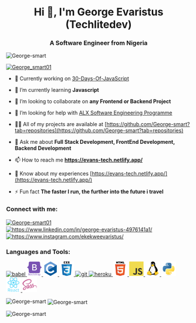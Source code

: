 <h1 align="center">Hi 👋, I'm George Evaristus (Techlitedev)</h1>
<h3 align="center">A Software Engineer from Nigeria</h3>
 
<p align="left"> <img src="https://komarev.com/ghpvc/?username=George-smart&label=Profile%20views&color=0e75b6&style=flat" alt="George-smart" /> </p>

<p align="left"> <a href="https://twitter.com/George_smart01" target="blank"><img src="https://img.shields.io/twitter/follow/George_smart01?logo=twitter&style=for-the-badge" alt="George_smart01" /></a> </p>

- 🔭 Currently working on [30-Days-Of-JavaScript](https://github.com/George-smart/30-Days-Of-JavaScript)

- 🌱 I’m currently learning **Javascript**

- 👯 I’m looking to collaborate on **any Frontend or Backend Project**

- 🤝 I’m looking for help with [ALX Software Engineering Programme](https://github.com/George-smart/alx-low_level_programming)

- 👨‍💻 All of my projects are available at [https://github.com/George-smart?tab=repositories](https://github.com/George-smart?tab=repositories)

- 💬 Ask me about **Full Stack Development, FrontEnd Development, Backend Development**

- 📫 How to reach me **https://evans-tech.netlify.app/**

- 📄 Know about my experiences [https://evans-tech.netlify.app/](https://evans-tech.netlify.app/)

- ⚡ Fun fact **The faster I run, the further into the future i travel**

<h3 align="left">Connect with me:</h3>
<p align="left">
<a href="https://twitter.com/George_smart01" target="blank"><img align="center" src="https://raw.githubusercontent.com/rahuldkjain/github-profile-readme-generator/master/src/images/icons/Social/twitter.svg" alt="George-smart01" height="30" width="40" /></a>
<a href="https://linkedin.com/in/https://https://www.linkedin.com/in/george-evaristus-4976141a1/" target="blank"><img align="center" src="https://raw.githubusercontent.com/rahuldkjain/github-profile-readme-generator/master/src/images/icons/Social/linked-in-alt.svg" alt="https://www.linkedin.com/in/george-evaristus-4976141a1/" height="30" width="40" /></a>
<a href="https://instagram.com/https://www.instagram.com/ekekweevaristus/" target="blank"><img align="center" src="https://raw.githubusercontent.com/rahuldkjain/github-profile-readme-generator/master/src/images/icons/Social/instagram.svg" alt="https://www.instagram.com/ekekweevaristus/" height="30" width="40" /></a>
</p>

<h3 align="left">Languages and Tools:</h3>
<p align="left"> <a href="https://babeljs.io/" target="_blank" rel="noreferrer"> <img src="https://www.vectorlogo.zone/logos/babeljs/babeljs-icon.svg" alt="babel" width="40" height="40"/> </a> <a href="https://getbootstrap.com" target="_blank" rel="noreferrer"> <img src="https://raw.githubusercontent.com/devicons/devicon/master/icons/bootstrap/bootstrap-plain-wordmark.svg" alt="bootstrap" width="40" height="40"/> </a> <a href="https://www.cprogramming.com/" target="_blank" rel="noreferrer"> <img src="https://raw.githubusercontent.com/devicons/devicon/master/icons/c/c-original.svg" alt="c" width="40" height="40"/> </a> <a href="https://www.w3schools.com/css/" target="_blank" rel="noreferrer"> <img src="https://raw.githubusercontent.com/devicons/devicon/master/icons/css3/css3-original-wordmark.svg" alt="css3" width="40" height="40"/> </a><a href="https://git-scm.com/" target="_blank" rel="noreferrer"> <img src="https://www.vectorlogo.zone/logos/git-scm/git-scm-icon.svg" alt="git" width="40" height="40"/> </a> <a href="https://heroku.com" target="_blank" rel="noreferrer"> <img src="https://www.vectorlogo.zone/logos/heroku/heroku-icon.svg" alt="heroku" width="40" height="40"/> </a> <a href="https://www.w3.org/html/" target="_blank" rel="noreferrer"> <img src="https://raw.githubusercontent.com/devicons/devicon/master/icons/html5/html5-original-wordmark.svg" alt="html5" width="40" height="40"/> </a> <a href="https://developer.mozilla.org/en-US/docs/Web/JavaScript" target="_blank" rel="noreferrer"> <img src="https://raw.githubusercontent.com/devicons/devicon/master/icons/javascript/javascript-original.svg" alt="javascript" width="40" height="40"/> </a> <a href="https://www.linux.org/" target="_blank" rel="noreferrer"> <img src="https://raw.githubusercontent.com/devicons/devicon/master/icons/linux/linux-original.svg" alt="linux" width="40" height="40"/> </a> <a href="https://www.python.org" target="_blank" rel="noreferrer"> <img src="https://raw.githubusercontent.com/devicons/devicon/master/icons/python/python-original.svg" alt="python" width="40" height="40"/> </a> <a href="https://reactjs.org/" target="_blank" rel="noreferrer"> <img src="https://raw.githubusercontent.com/devicons/devicon/master/icons/react/react-original-wordmark.svg" alt="react" width="40" height="40"/> </a> <a href="https://sass-lang.com" target="_blank" rel="noreferrer"> <img src="https://raw.githubusercontent.com/devicons/devicon/master/icons/sass/sass-original.svg" alt="sass" width="40" height="40"/> </a>  </p>

<p><img align="left" src="https://github-readme-stats.vercel.app/api/top-langs?username=George-smart&show_icons=true&locale=en&layout=compact" alt="George-smart" /></p>

<p>&nbsp;<img align="center" src="https://github-readme-stats.vercel.app/api?username=George-smart&show_icons=true&locale=en" alt="George-smart" /></p>

<p><img align="center" src="https://github-readme-streak-stats.herokuapp.com/?user=George-smart&" alt="George-smart" /></p>
